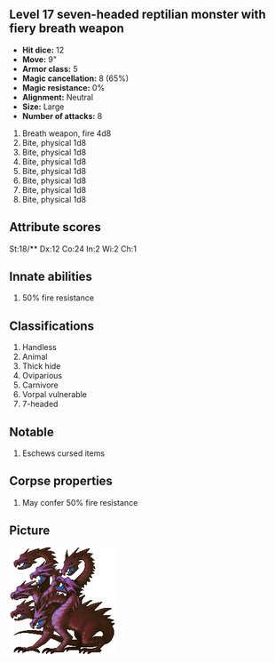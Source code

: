 ## Level 17 seven-headed reptilian monster with fiery breath weapon
- **Hit dice:** 12
- **Move:** 9"
- **Armor class:** 5
- **Magic cancellation:** 8 (65%)
- **Magic resistance:** 0%
- **Alignment:** Neutral
- **Size:** Large
- **Number of attacks:** 8
1. Breath weapon, fire 4d8
2. Bite, physical 1d8
3. Bite, physical 1d8
4. Bite, physical 1d8
5. Bite, physical 1d8
6. Bite, physical 1d8
7. Bite, physical 1d8
8. Bite, physical 1d8
## Attribute scores
St:18/** Dx:12 Co:24 In:2 Wi:2 Ch:1
## Innate abilities
1. 50% fire resistance
## Classifications
1. Handless
2. Animal
3. Thick hide
4. Oviparious
5. Carnivore
6. Vorpal vulnerable
7. 7-headed
## Notable
1. Eschews cursed items
## Corpse properties
1. May confer 50% fire resistance
## Picture
![Pyrohydra](https://github.com/hyvanmielenpelit/GnollHackTileSet/blob/main/Monsters/pyrohydra/pyrohydra.png)
